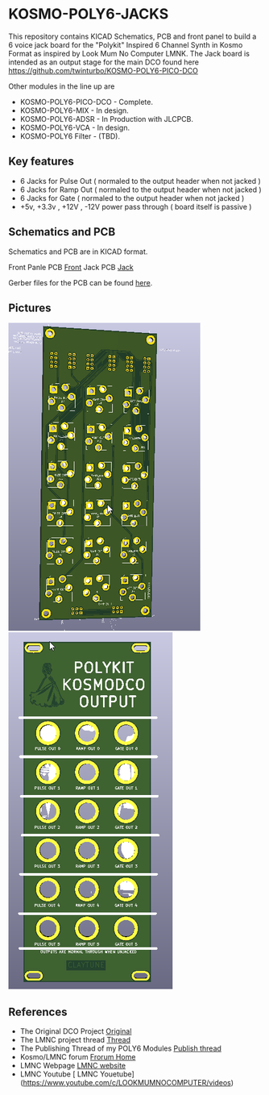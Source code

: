 # KOSMO-POLY6-JACKS

This repository contains KICAD Schematics, PCB and front panel to build a 6 voice jack board for the "Polykit" Inspired 6 Channel Synth in Kosmo Format as inspired by Look Mum No Computer LMNK. The Jack board is intended as an output stage for the main DCO found here https://github.com/twinturbo/KOSMO-POLY6-PICO-DCO

Other modules in the line up are

- KOSMO-POLY6-PICO-DCO - Complete.
- KOSMO-POLY6-MIX - In design.
- KOSMO-POLY6-ADSR - In Production with JLCPCB.
- KOSMO-POLY6-VCA - In design.
- KOSMO-POLY6 Filter - (TBD).

## Key features

- 6 Jacks for Pulse Out ( normaled to the output header when not jacked )
- 6 Jacks for Ramp Out ( normaled to the output header when not jacked )
- 6 Jacks for Gate ( normaled to the output header when not jacked )
- +5v, +3.3v , +12V , -12V power pass through ( board itself is passive )

## Schematics and PCB
Schematics and PCB are in KICAD format.

Front Panle PCB [Front](https://github.com/twinturbo/KOSMO-POLY6-JACKS/tree/master/HARDWARE/FRONT-PANEL)
Jack PCB [Jack](https://github.com/twinturbo/KOSMO-POLY6-JACKS/tree/master/HARDWARE/JACK-BAORD)

Gerber files for the PCB can be found [here](HARDWARE\PCB-PRINTS).

## Pictures
![Kosmo DCO Jack PCB ](/Documentation/jack-pcb-V0.1.0.png)
![Kosmo DCO Jack Front Panle ](/Documentation/jack-fp-V0.1.0.png)


## References
- The Original DCO Project [ Original ](https://github.com/polykit/pico-dco)
- The LMNC project thread [ Thread ](https://lookmumnocomputer.discourse.group/t/kosmoing-the-polykit-dco/5878)
- The Publishing Thread of my POLY6 Modules [ Publish thread ](https://lookmumnocomputer.discourse.group/t/kosmo-poly6-releases/5962)
- Kosmo/LMNC forum [ Frorum Home ](https://lookmumnocomputer.discourse.group/)
- LMNC Webpage [ LMNC website](https://www.lookmumnocomputer.com/)
- LMNC Youtube [ LMNC Youetube] (https://www.youtube.com/c/LOOKMUMNOCOMPUTER/videos)
